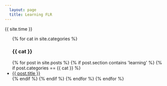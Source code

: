 ```yaml
---
  layout: page
  title: Learning FLR
---
```


{{ site.time }}



<ul>
	{% for cat in site.categories %}
    <h3>{{ cat }}</h3>
  {% for post in site.posts %}
		{% if post.section contains 'learning' %}
		{% if post.categories == {{ cat }} %}
    	<li>
	      <a href="{{ post.url }}">{{ post.title }}</a>
    	</li>
		{% endif %}
		{% endif %}
  {% endfor %}
	{% endfor %}
</ul>



